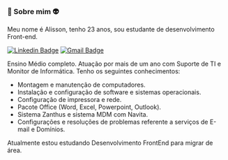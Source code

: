 ### 🚀 Sobre mim 👽 ###
Meu nome é Alisson, tenho 23 anos, sou estudante de desenvolvimento Front-end.

[![Linkedin Badge](https://img.shields.io/badge/-Alisson%20Santos-986DFF?style=flat-square&logo=Linkedin&logoColor=white&link=https://www.linkedin.com/in/alisson-simoes-dos-santos/)](https://www.linkedin.com/in/alisson-simoes-dos-santos/) 
[![Gmail Badge](https://img.shields.io/badge/-alissonss.contato@gmail.com-986DFF?style=flat-square&logo=Gmail&logoColor=white&link=mailto:alissonss.contato@gmail.com)](mailto:alissonss.contato@gmail.com)

Ensino Médio completo. Atuação por mais de um ano com Suporte de TI e Monitor de Informática. Tenho os seguintes conhecimentos: 
 - Montagem e manutenção de computadores.
 - Instalação e configuração de software e sistemas operacionais. 
 - Configuração de impressora e rede.
 - Pacote Office (Word, Excel, Powerpoint, Outlook).
 - Sistema Zanthus e sistema MDM com Navita.
 - Configurações e resoluções de problemas referente a serviços de E-mail e Domínios. 

Atualmente estou estudando Desenvolvimento FrontEnd para migrar de área.


<!--
**Alissaum/alissaum** is a ✨ _special_ ✨ repository because its `README.md` (this file) appears on your GitHub profile.

Here are some ideas to get you started:

- 🔭 I’m currently working on ...
- 🌱 I’m currently learning ...
- 👯 I’m looking to collaborate on ...
- 🤔 I’m looking for help with ...
- 💬 Ask me about ...
- 📫 How to reach me: ...
- 😄 Pronouns: ...
- ⚡ Fun fact: ...
-->
